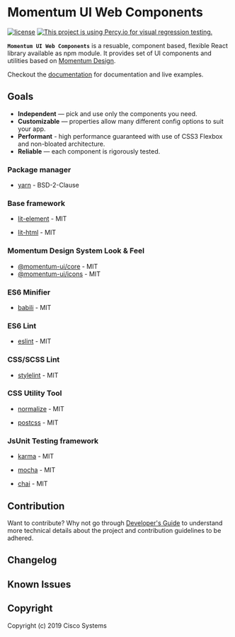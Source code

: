 # Momentum UI Web Components

[![license](https://img.shields.io/github/license/momentum-design/momentum-ui.svg?color=blueviolet)](https://github.com/momentum-design/momentum-ui/blob/master/LICENSE) [![This project is using Percy.io for visual regression testing.](https://percy.io/static/images/percy-badge.svg)](https://percy.io/Cisco-Systems/Momentum-UI-Web-Component)

**`Momentum UI Web Components`** is a resuable, component based, flexible React library available as
npm module. It provides set of UI components and utilities based on [Momentum Design](https://momentum.design).

Checkout the [documentation](https://momentum.design) for documentation and live examples.

## Goals
* **Independent** — pick and use only the components you need.
* **Customizable** — properties allow many different config options to suit your app.
* **Performant** - high performance guaranteed with use of CSS3 Flexbox and non-bloated architecture.
* **Reliable** — each component is rigorously tested.

### Package manager

* [yarn](https://github.com/yarnpkg/yarn) - BSD-2-Clause

### Base framework

* [lit-element](https://github.com/Polymer/lit-element) - MIT

* [lit-html](https://github.com/Polymer/lit-html) - MIT

### Momentum Design System Look & Feel

* [@momentum-ui/core](https://github.com/momentum-design/momentum-ui-core) - MIT
* [@momentum-ui/icons](https://github.com/momentum-design/momentum-ui-icons) - MIT

### ES6 Minifier

* [babili](https://github.com/babel/babili) - MIT

### ES6 Lint

* [eslint](https://github.com/eslint/eslint) - MIT

### CSS/SCSS Lint

* [stylelint](https://github.com/stylelint/stylelint) - MIT

### CSS Utility Tool

* [normalize](https://github.com/necolas/normalize.css) - MIT

* [postcss](https://github.com/postcss/postcss) - MIT

### JsUnit Testing framework

* [karma](https://github.com/karma-runner/karma) - MIT

* [mocha](https://github.com/mochajs/mocha) - MIT

* [chai](https://github.com/chaijs/chai) - MIT


## Contribution

Want to contribute? Why not go through [Developer's Guide](./CONTRIBUTING.md) to understand more technical details about the project and contribution guidelines to be adhered.

## Changelog

<!-- The changelog can be found on the [Releases page](https://github.com/momentum-design/momentum-ui-react/releases). -->

## Known Issues

## Copyright

Copyright (c) 2019 Cisco Systems
